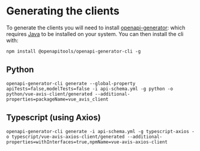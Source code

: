 # Generating the clients

To generate the clients you will need to
install [openapi-generator](https://github.com/OpenAPITools/openapi-generator):
which requires [Java](https://www.java.com/en/download/) to be installed on your system. You can then install the cli
with:

```commandline
npm install @openapitools/openapi-generator-cli -g
```

## Python

```commandline
openapi-generator-cli generate --global-property apiTests=false,modelTests=false -i api-schema.yml -g python -o python/vue-avis-client/generated --additional-properties=packageName=vue_avis_client
```

## Typescript (using Axios)

```commandline
openapi-generator-cli generate -i api-schema.yml -g typescript-axios -o typescript/vue-avis-axios-client/generated --additional-properties=withInterfaces=true,npmName=vue-avis-axios-client
```